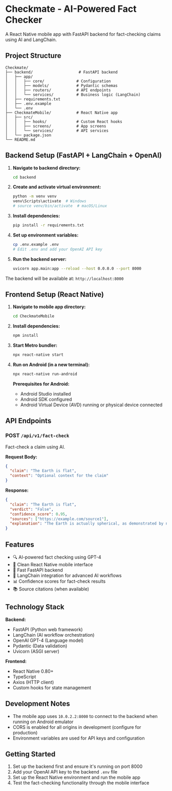 # Checkmate - AI-Powered Fact Checker

A React Native mobile app with FastAPI backend for fact-checking claims using AI and LangChain.

## Project Structure

```
Checkmate/
├── backend/                    # FastAPI backend
│   ├── app/
│   │   ├── core/              # Configuration
│   │   ├── models/            # Pydantic schemas
│   │   ├── routers/           # API endpoints
│   │   └── services/          # Business logic (LangChain)
│   ├── requirements.txt
│   ├── .env.example
│   └── .env
├── CheckmateMobile/           # React Native app
│   ├── src/
│   │   ├── hooks/             # Custom React hooks
│   │   ├── screens/           # App screens
│   │   └── services/          # API services
│   └── package.json
└── README.md
```

## Backend Setup (FastAPI + LangChain + OpenAI)

1. **Navigate to backend directory:**
   ```bash
   cd backend
   ```

2. **Create and activate virtual environment:**
   ```bash
   python -m venv venv
   venv\Scripts\activate  # Windows
   # source venv/bin/activate  # macOS/Linux
   ```

3. **Install dependencies:**
   ```bash
   pip install -r requirements.txt
   ```

4. **Set up environment variables:**
   ```bash
   cp .env.example .env
   # Edit .env and add your OpenAI API key
   ```

5. **Run the backend server:**
   ```bash
   uvicorn app.main:app --reload --host 0.0.0.0 --port 8000
   ```

The backend will be available at: `http://localhost:8000`

## Frontend Setup (React Native)

1. **Navigate to mobile app directory:**
   ```bash
   cd CheckmateMobile
   ```

2. **Install dependencies:**
   ```bash
   npm install
   ```

3. **Start Metro bundler:**
   ```bash
   npx react-native start
   ```

4. **Run on Android (in a new terminal):**
   ```bash
   npx react-native run-android
   ```

   **Prerequisites for Android:**
   - Android Studio installed
   - Android SDK configured
   - Android Virtual Device (AVD) running or physical device connected

## API Endpoints

### POST `/api/v1/fact-check`

Fact-check a claim using AI.

**Request Body:**
```json
{
  "claim": "The Earth is flat",
  "context": "Optional context for the claim"
}
```

**Response:**
```json
{
  "claim": "The Earth is flat",
  "verdict": "False",
  "confidence_score": 0.95,
  "sources": ["https://example.com/source1"],
  "explanation": "The Earth is actually spherical, as demonstrated by numerous scientific observations and experiments..."
}
```

## Features

- 🔍 AI-powered fact checking using GPT-4
- 📱 Clean React Native mobile interface
- 🚀 Fast FastAPI backend
- 🔗 LangChain integration for advanced AI workflows
- 📊 Confidence scores for fact-check results
- 📚 Source citations (when available)

## Technology Stack

**Backend:**
- FastAPI (Python web framework)
- LangChain (AI workflow orchestration)
- OpenAI GPT-4 (Language model)
- Pydantic (Data validation)
- Uvicorn (ASGI server)

**Frontend:**
- React Native 0.80+
- TypeScript
- Axios (HTTP client)
- Custom hooks for state management

## Development Notes

- The mobile app uses `10.0.2.2:8000` to connect to the backend when running on Android emulator
- CORS is enabled for all origins in development (configure for production)
- Environment variables are used for API keys and configuration

## Getting Started

1. Set up the backend first and ensure it's running on port 8000
2. Add your OpenAI API key to the backend `.env` file
3. Set up the React Native environment and run the mobile app
4. Test the fact-checking functionality through the mobile interface